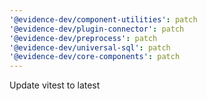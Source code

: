 ```yaml
---
'@evidence-dev/component-utilities': patch
'@evidence-dev/plugin-connector': patch
'@evidence-dev/preprocess': patch
'@evidence-dev/universal-sql': patch
'@evidence-dev/core-components': patch
---
```


Update vitest to latest
